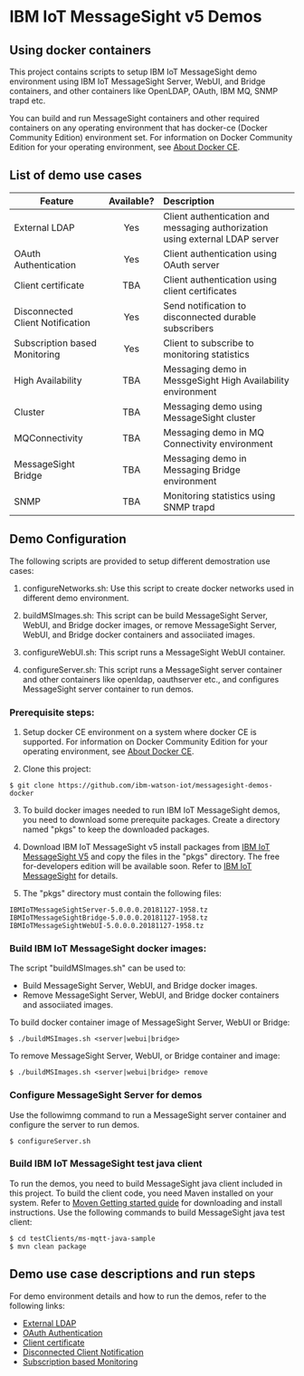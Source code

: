 # IBM IoT MessageSight v5 Demos
## Using docker containers

This project contains scripts to setup IBM IoT MessageSight demo environment using IBM IoT MessageSight
Server, WebUI, and Bridge containers, and other containers like OpenLDAP, OAuth, IBM MQ, SNMP trapd etc.

You can build and run MessageSight containers and other required containers on any operating environment 
that has docker-ce (Docker Community Edition) environment set.  For information on Docker Community Edition 
for your operating environment, see [About Docker CE](https://docs.docker.com/install/).

## List of demo use cases

| Feature | Available? | Description  |
|---------|:----------:|:-------------|
| External LDAP | Yes | Client authentication and messaging authorization using external LDAP server |
| OAuth Authentication | Yes | Client authentication using OAuth server |
| Client certificate | TBA | Client authentication using client certificates |
| Disconnected Client Notification | Yes | Send notification to disconnected durable subscribers |
| Subscription based Monitoring | Yes | Client to subscribe to monitoring statistics |
| High Availability | TBA | Messaging demo in MessgeSight High Availability environment |
| Cluster | TBA | Messaging demo using MessageSight cluster |
| MQConnectivity | TBA | Messaging demo in MQ Connectivity environment |
| MessageSight Bridge | TBA | Messaging demo in Messaging Bridge environment |
| SNMP | TBA | Monitoring statistics using SNMP trapd |

## Demo Configuration

The following scripts are provided to setup different demostration use cases:

1. configureNetworks.sh: Use this script to create docker networks used in different demo environment.

2. buildMSImages.sh: This script can be build MessageSight Server, WebUI, and Bridge docker images, or remove MessageSight Server, WebUI, and Bridge docker containers and associiated images.

3. configureWebUI.sh: This script runs a MessageSight WebUI container.

4. configureServer.sh: This script runs a MessageSight server container and other containers like openldap, oauthserver etc., and configures MessageSight server container to run demos.

### Prerequisite steps:

1. Setup docker CE environment on a system where docker CE is supported. For information on Docker Community Edition for your operating environment, see [About Docker CE](https://docs.docker.com/install/).

2. Clone this project:
```
$ git clone https://github.com/ibm-watson-iot/messagesight-demos-docker
```

3. To build docker images needed to run IBM IoT MessageSight demos, you need to download some prerequite packages. Create a directory named "pkgs" to keep the downloaded packages.

4. Download IBM IoT MessageSight v5 install packages from [IBM IoT MessageSight V5](http://www-01.ibm.com/common/ssi/ShowDoc.wss?docURL=/common/ssi/rep_ca/4/899/ENUSLP18-0494/index.html&lang=en&request_locale=en) and copy the files in the "pkgs" directory. The free for-developers edition will be available soon. Refer to [IBM IoT MessageSight](https://www.ibm.com/developerworks/downloads/iot/messagesight/index.html) for details.

5. The "pkgs" directory must contain the following files:
```
IBMIoTMessageSightServer-5.0.0.0.20181127-1958.tz
IBMIoTMessageSightBridge-5.0.0.0.20181127-1958.tz
IBMIoTMessageSightWebUI-5.0.0.0.20181127-1958.tz
```

### Build IBM IoT MessageSight docker images:

The script "buildMSImages.sh" can be used to:

- Build MessageSight Server, WebUI, and Bridge docker images.
- Remove MessageSight Server, WebUI, and Bridge docker containers and associiated images.

To build docker container image of MessageSight Server, WebUI or Bridge:
```
$ ./buildMSImages.sh <server|webui|bridge>
```

To remove MessageSight Server, WebUI, or Bridge container and image:
```
$ ./buildMSImages.sh <server|webui|bridge> remove
```

### Configure MessageSight Server for demos

Use the followimng command to run a MessageSight server container and configure the server to run demos.
```
$ configureServer.sh 
```

### Build IBM IoT MessageSight test java client

To run the demos, you need to build MessageSight java client included in this project. To build the client code, you need Maven installed on your system. Refer to [Moven Getting started guide](https://maven.apache.org/guides/getting-started/index.html) for downloading and install instructions. Use the following commands to build MessageSight java test client:

```
$ cd testClients/ms-mqtt-java-sample
$ mvn clean package
```

## Demo use case descriptions and run steps

For demo environment details and how to run the demos, refer to the following links:

- [External LDAP](./demodocs/ldap.md)
- [OAuth Authentication](./demodocs/oauth.md)
- [Client certificate](./demodocs/certs.md)
- [Disconnected Client Notification](./demodocs/disconNotif.md)
- [Subscription based Monitoring](./demodocs/externalMonitoring.md)

